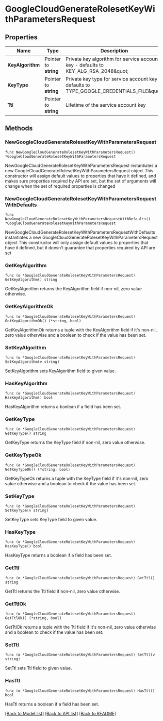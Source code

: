 # GoogleCloudGenerateRolesetKeyWithParametersRequest


## Properties

Name | Type | Description | Notes
------------ | ------------- | ------------- | -------------
**KeyAlgorithm** | Pointer to **string** | Private key algorithm for service account key - defaults to KEY_ALG_RSA_2048\&quot; | [optional] [default to "KEY_ALG_RSA_2048"]
**KeyType** | Pointer to **string** | Private key type for service account key - defaults to TYPE_GOOGLE_CREDENTIALS_FILE\&quot; | [optional] [default to "TYPE_GOOGLE_CREDENTIALS_FILE"]
**Ttl** | Pointer to **string** | Lifetime of the service account key | [optional] 



## Methods


### NewGoogleCloudGenerateRolesetKeyWithParametersRequest

`func NewGoogleCloudGenerateRolesetKeyWithParametersRequest() *GoogleCloudGenerateRolesetKeyWithParametersRequest`

NewGoogleCloudGenerateRolesetKeyWithParametersRequest instantiates a new GoogleCloudGenerateRolesetKeyWithParametersRequest object
This constructor will assign default values to properties that have it defined,
and makes sure properties required by API are set, but the set of arguments
will change when the set of required properties is changed

### NewGoogleCloudGenerateRolesetKeyWithParametersRequestWithDefaults

`func NewGoogleCloudGenerateRolesetKeyWithParametersRequestWithDefaults() *GoogleCloudGenerateRolesetKeyWithParametersRequest`

NewGoogleCloudGenerateRolesetKeyWithParametersRequestWithDefaults instantiates a new GoogleCloudGenerateRolesetKeyWithParametersRequest object
This constructor will only assign default values to properties that have it defined,
but it doesn't guarantee that properties required by API are set


### GetKeyAlgorithm

`func (o *GoogleCloudGenerateRolesetKeyWithParametersRequest) GetKeyAlgorithm() string`

GetKeyAlgorithm returns the KeyAlgorithm field if non-nil, zero value otherwise.

### GetKeyAlgorithmOk

`func (o *GoogleCloudGenerateRolesetKeyWithParametersRequest) GetKeyAlgorithmOk() (*string, bool)`

GetKeyAlgorithmOk returns a tuple with the KeyAlgorithm field if it's non-nil, zero value otherwise
and a boolean to check if the value has been set.

### SetKeyAlgorithm

`func (o *GoogleCloudGenerateRolesetKeyWithParametersRequest) SetKeyAlgorithm(v string)`

SetKeyAlgorithm sets KeyAlgorithm field to given value.


### HasKeyAlgorithm

`func (o *GoogleCloudGenerateRolesetKeyWithParametersRequest) HasKeyAlgorithm() bool`

HasKeyAlgorithm returns a boolean if a field has been set.




### GetKeyType

`func (o *GoogleCloudGenerateRolesetKeyWithParametersRequest) GetKeyType() string`

GetKeyType returns the KeyType field if non-nil, zero value otherwise.

### GetKeyTypeOk

`func (o *GoogleCloudGenerateRolesetKeyWithParametersRequest) GetKeyTypeOk() (*string, bool)`

GetKeyTypeOk returns a tuple with the KeyType field if it's non-nil, zero value otherwise
and a boolean to check if the value has been set.

### SetKeyType

`func (o *GoogleCloudGenerateRolesetKeyWithParametersRequest) SetKeyType(v string)`

SetKeyType sets KeyType field to given value.


### HasKeyType

`func (o *GoogleCloudGenerateRolesetKeyWithParametersRequest) HasKeyType() bool`

HasKeyType returns a boolean if a field has been set.




### GetTtl

`func (o *GoogleCloudGenerateRolesetKeyWithParametersRequest) GetTtl() string`

GetTtl returns the Ttl field if non-nil, zero value otherwise.

### GetTtlOk

`func (o *GoogleCloudGenerateRolesetKeyWithParametersRequest) GetTtlOk() (*string, bool)`

GetTtlOk returns a tuple with the Ttl field if it's non-nil, zero value otherwise
and a boolean to check if the value has been set.

### SetTtl

`func (o *GoogleCloudGenerateRolesetKeyWithParametersRequest) SetTtl(v string)`

SetTtl sets Ttl field to given value.


### HasTtl

`func (o *GoogleCloudGenerateRolesetKeyWithParametersRequest) HasTtl() bool`

HasTtl returns a boolean if a field has been set.









[[Back to Model list]](../README.md#documentation-for-models) [[Back to API list]](../README.md#documentation-for-api-endpoints) [[Back to README]](../README.md)


